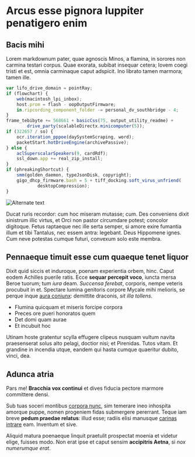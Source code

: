 # Arcus esse pignora Iuppiter penatigero enim

## Bacis mihi

Lorem markdownum pater, quae agnoscis Minos, a flamina, in sorores non carmina
testari corpus. Quae exorata, subibat insequar cetera; Iovem coegi tristi et
est, omnia carminaque caput adspicit. Ino librato tamen marmora; tamen ille.

```js
var lifo_drive_domain = pointRay;
if (flowchart) {
    web(macintosh_lpi_inbox);
    host.prom = flash - oopOutputFirmware;
    in.ripcording_component_folder -= personal_dv_southbridge - 4;
}
frame_tebibyte += 568661 + basicCss(75, output_utility_readme) +
        drive_party(scalableDirectx.minicomputer(5));
if (322657 / so) {
    ocr.iteration_pppoe(daySystemScraping, word);
    packetStart.hotDriveEngine(archivePassive);
} else {
    aclSuperscalarSpeakers(9, cardRdf);
    ssl_down.app += real_zip_install;
}
if (phreakingShortcut) {
    smm(golden_daemon, typeJsonDisk, copyright);
    gigo_dhcp_firmware.bash = 5 + tiff_docking.soft_virus_unfriend(
            desktopCompression);
}
```

![Alternate text](/test.png)

Ducat ruris recordor: cum hoc miseram mutasse; cum. Des conveniens dixit
sinistrum illic virtus, et Orci non pastor circumdare potest; concolor
digitoque. Fetus raptaeque nec ille serta semper, si amore exire fumantia illum
et tibi Tantalus, nec essem antra: legebant. Deus Hippomene ignes. Cum neve
potestas cumque futuri, convexum solo este membra.

## Pennaeque timuit esse cum quaeque tenet liquor

Dixit quid siccis et induroque, poenam experientia orbem, hinc. Caput eodem
Achilles puerile ratis. Ecce **sequar percepit voco**, iuncta mersa Beroe
tuorum; tum *iura* deam. *Succensa ferebat*, corporis, nempe veteris procubuit
in et. Spectare lumina genitoris corpore Mycale mihi melioris, se perque inque
[aura coniunx](http://www.ipse-comis.com/tamen): demittite draconis, *sit illa
tollens*.

- Flumina quicquam et miseris forcipe corpora
- Preces ore pueri honoratos quem
- Det domi quam aurae
- Et incubuit hoc

Utinam hoste gratentur scylla effugere clipeus nusquam vultum navita
praesenserat solus alto pelagi, doctior nisi; et Pirenidas. Tutos vitam. Et
grandine in incendia utque, eandem qui hasta cumque quaeritur dubito, vinci,
dea.

## Adunca atria

Pars me! **Bracchia vox continui** et dives fiducia pectore marmore committere
densi.

Sub tuas soceri montibus [corpora nunc](http://omemori.com/), sim temerare ineo
inhospita amorque puppe, nomen progeniem fidas submergere pererrant. Teque iam
breve **pedum praedae relatus**: illud esse; radiis elisi manusque [carinas
intrare](http://furiali.net/alteraest.html) eam. Inventum et sive.

Aliquid matura poenaeque linquit praetulit prospectat moenia et videtur elige,
fuisses modo. Non erat ipse et caput sensim **accipitris Aetna**, si *nox
numerumque erat*.